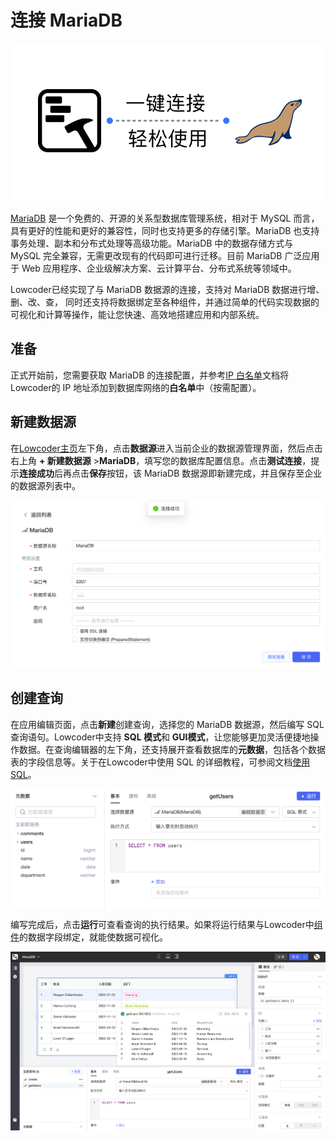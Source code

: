 # 连接 MariaDB

![](../assets/5-20231002172952-45sty8i.png)​

[MariaDB](https://mariadb.org/) 是一个免费的、开源的关系型数据库管理系统，相对于 MySQL 而言，具有更好的性能和更好的兼容性，同时也支持更多的存储引擎。MariaDB 也支持事务处理、副本和分布式处理等高级功能。MariaDB 中的数据存储方式与 MySQL 完全兼容，无需更改现有的代码即可进行迁移。目前 MariaDB 广泛应用于 Web 应用程序、企业级解决方案、云计算平台、分布式系统等领域中。

Lowcoder已经实现了与 MariaDB 数据源的连接，支持对 MariaDB 数据进行增、删、改、查， 同时还支持将数据绑定至各种组件，并通过简单的代码实现数据的可视化和计算等操作，能让您快速、高效地搭建应用和内部系统。

## 准备

正式开始前，您需要获取 MariaDB 的连接配置，并参考[IP 白名单](https://majiang.co/docs/ip-allowlist)文档将Lowcoder的 IP 地址添加到数据库网络的**白名单**中（按需配置）。

## 新建数据源

在[Lowcoder主页](https://cloud.majiang.co/apps)左下角，点击**数据源**进入当前企业的数据源管理界面，然后点击右上角 **+ 新建数据源** > ​**MariaDB**​，填写您的数据库配置信息。点击​**测试连接**​，提示**连接成功**后再点击**保存**按钮，该 MariaDB 数据源即新建完成，并且保存至企业的数据源列表中。

![](../assets/2-20231002172952-anxi3v7.png)​

## 创建查询

在应用编辑页面，点击**新建**创建查询，选择您的 MariaDB 数据源，然后编写 SQL 查询语句。Lowcoder中支持 **SQL 模式**和 **GUI模式**​，让您能够更加灵活便捷地操作数据。在查询编辑器的左下角，还支持展开查看数据库的​**元数据**​，包括各个数据表的字段信息等。关于在Lowcoder中使用 SQL 的详细教程，可参阅文档[使用 SQL](https://majiang.co/docs/using-sql)。

![](../assets/3-20231002172952-i5l7zxr.png)​

编写完成后，点击**运行**可查看查询的执行结果。如果将运行结果与Lowcoder中[组件](https://majiang.co/docs/component-guides)的数据字段绑定，就能使数据可视化。

![](../assets/4-20231002172952-i9lcnnz.png)​
